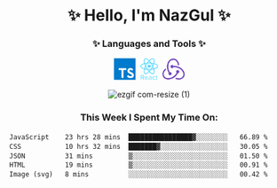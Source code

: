 <h1 align="center">✨ Hello, I'm NazGul ✨</h1>

<div align="center">
  <h3>✨ Languages and Tools ✨ </h3>
  <a href="https://www.typescriptlang.org" target="_blank" rel="noreferrer">   
    <img src="https://raw.githubusercontent.com/devicons/devicon/master/icons/typescript/typescript-original.svg" alt="typescript" width="40" 
    height="40"/></a>
  <a href="https://reactjs.org/" target="_blank" rel="noreferrer">   
    <img src="https://raw.githubusercontent.com/devicons/devicon/master/icons/react/react-original-wordmark.svg" alt="react" width="40"     
    height="40"/></a>
  <a href="https://redux.js.org" target="_blank" rel="noreferrer">   
    <img src="https://raw.githubusercontent.com/devicons/devicon/master/icons/redux/redux-original.svg" alt="redux" width="40" height="40"/></a>
</div>

<div align="center">
  
  ![ezgif com-resize (1)](https://github.com/FunChosa/FunChosa/assets/112805319/d1ccce32-bf77-4fd5-b8ee-044b038c063f)

</div>
 
<h3 align="center">This Week I Spent My Time On:</h3>
<!--START_SECTION:waka-->

```txt
JavaScript    23 hrs 28 mins  ████████████████▓░░░░░░░░   66.89 %
CSS           10 hrs 32 mins  ███████▓░░░░░░░░░░░░░░░░░   30.05 %
JSON          31 mins         ▒░░░░░░░░░░░░░░░░░░░░░░░░   01.50 %
HTML          19 mins         ▒░░░░░░░░░░░░░░░░░░░░░░░░   00.91 %
Image (svg)   8 mins          ░░░░░░░░░░░░░░░░░░░░░░░░░   00.42 %
```

<!--END_SECTION:waka-->


